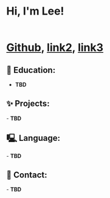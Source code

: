<h1>Hi, I'm Lee! 
  
  <br/><a href="https://github.com/Morgan1ee">Github</a>, <a href="https://">link2</a>, <a href="https://">link3</a></h1>

<h2>📕 Education:</h2>

- <b>TBD</b>
 

<h2>✨ Projects:</h2>
- <b>TBD</b>


<h2>🖳 Language:</h2>
- <b>TBD</b>


<h2>📲 Contact:</h2>
- <b>TBD</b>
